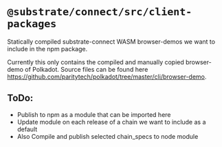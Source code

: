 # `@substrate/connect/src/client-packages`

Statically compiled substrate-connect WASM browser-demos we want to include in the npm package.

Currently this only contains the compiled and manually copied browser-demo of Polkadot.
Source files can be found here https://github.com/paritytech/polkadot/tree/master/cli/browser-demo.

## ToDo:

- Publish to npm as a module that can be imported here
- Update module on each release of a chain we want to include as a default
- Also Compile and publish selected chain_specs to node module
